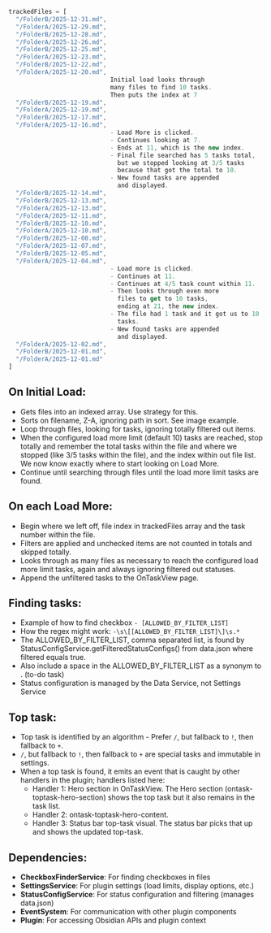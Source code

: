 
```js
trackedFiles = [
  "/FolderB/2025-12-31.md",
  "/FolderA/2025-12-29.md",
  "/FolderB/2025-12-28.md",
  "/FolderA/2025-12-26.md",
  "/FolderB/2025-12-25.md",
  "/FolderA/2025-12-23.md",
  "/FolderB/2025-12-22.md",
  "/FolderA/2025-12-20.md",
  							Initial load looks through
							many files to find 10 tasks. 
							Then puts the index at 7
  "/FolderB/2025-12-19.md",
  "/FolderA/2025-12-19.md",
  "/FolderB/2025-12-17.md",
  "/FolderA/2025-12-16.md",
							- Load More is clicked.
							- Continues looking at 7. 
							- Ends at 11, which is the new index.
							- Final file searched has 5 tasks total,
							  but we stopped looking at 3/5 tasks 
							  because that got the total to 10.
							- New found tasks are appended 
							  and displayed.
  "/FolderB/2025-12-14.md",
  "/FolderB/2025-12-13.md",
  "/FolderA/2025-12-13.md",
  "/FolderA/2025-12-11.md",
  "/FolderB/2025-12-10.md",
  "/FolderA/2025-12-10.md",
  "/FolderB/2025-12-08.md",
  "/FolderA/2025-12-07.md",
  "/FolderB/2025-12-05.md",
  "/FolderA/2025-12-04.md",
							- Load more is clicked.
							- Continues at 11.
							- Continues at 4/5 task count within 11.
							- Then looks through even more 
							  files to get to 10 tasks, 
							  ending at 21, the new index.
							- The file had 1 task and it got us to 10
							  tasks.
							- New found tasks are appended 
							  and displayed.
  "/FolderA/2025-12-02.md",
  "/FolderB/2025-12-01.md",
  "/FolderA/2025-12-01.md"
]
```

## On Initial Load:
- Gets files into an indexed array. Use strategy for this.
- Sorts on filename, Z-A, ignoring path in sort. See image example.
- Loop through files, looking for tasks, ignoring totally filtered out items. 
- When the configured load more limit (default 10) tasks are reached, stop totally and remember the total tasks within the file and where we stopped (like 3/5 tasks within the file), and the index within out file list. We now know exactly where to start looking on Load More.
- Continue until searching through files until the load more limit tasks are found.

## On each Load More:
- Begin where we left off, file index in trackedFiles array and the task number within the file.
- Filters are applied and unchecked items are not counted in totals and skipped totally.
- Looks through as many files as necessary to reach the configured load more limit tasks, again and always ignoring filtered out statuses.
- Append the unfiltered tasks to the OnTaskView page.

## Finding tasks:
- Example of how to find checkbox `- [ALLOWED_BY_FILTER_LIST]` 
- How the regex might work: `-\s\[[ALLOWED_BY_FILTER_LIST]\]\s.*`
- The ALLOWED_BY_FILTER_LIST, comma separated list, is found by StatusConfigService.getFilteredStatusConfigs() from data.json where filtered equals true.
- Also include a space in the ALLOWED_BY_FILTER_LIST as a synonym to . (to-do task)
- Status configuration is managed by the Data Service, not Settings Service

## Top task:
- Top task is identified by an algorithm - Prefer `/`, but fallback to `!`, then fallback to `+`.
- `/`, but fallback to `!`, then fallback to `+` are special tasks and immutable in settings.
- When a top task is found, it emits an event that is caught by other handlers in the plugin; handlers listed here:
  - Handler 1: Hero section in OnTaskView. The Hero section (ontask-toptask-hero-section) shows the top task but it also remains in the task list.
  - Handler 2: ontask-toptask-hero-content. 
  - Handler 3: Status bar top-task visual. The status bar picks that up and shows the updated top-task.

## Dependencies:
- **CheckboxFinderService**: For finding checkboxes in files
- **SettingsService**: For plugin settings (load limits, display options, etc.)
- **StatusConfigService**: For status configuration and filtering (manages data.json)
- **EventSystem**: For communication with other plugin components
- **Plugin**: For accessing Obsidian APIs and plugin context